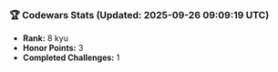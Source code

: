 ### 🏆 Codewars Stats (Updated: 2025-09-26 09:09:19 UTC)

- **Rank:** 8 kyu
- **Honor Points:** 3
- **Completed Challenges:** 1

